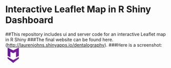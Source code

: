 # Interactive Leaflet Map in R Shiny Dashboard
##This repository includes ui and server code for an interactive Leaflet map in R Shiny
###The final website can be found here. (http://laurenjohns.shinyapps.io/dentalography).
###Here is a screenshot: 
![alt text](https://github.com/adam-p/markdown-here/raw/master/src/common/images/icon48.png "Logo Title Text 1")
